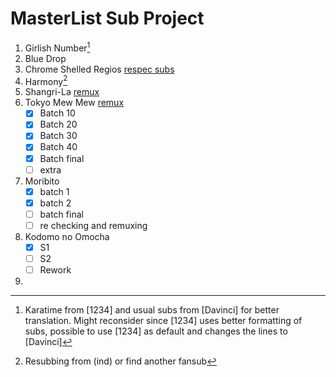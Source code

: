 # MasterList Sub Project

1. Girlish Number[^1]
2. Blue Drop
3. Chrome Shelled Regios [respec subs](https://www.nyaa.se/?page=view&tid=424417)
4. Harmony[^2]
5. Shangri-La [remux](https://www.nyaa.se/?page=view&tid=148598)
6. Tokyo Mew Mew [remux](https://www.nyaa.se/?page=view&tid=294652)
    - [x] Batch 10
    - [x] Batch 20
    - [x] Batch 30
    - [x] Batch 40
    - [x] Batch final
    - [ ] extra
7. Moribito
    - [x] batch 1
    - [x] batch 2
    - [ ] batch final
    - [ ] re checking and remuxing
8. Kodomo no Omocha
    - [x] S1
    - [ ] S2
    - [ ] Rework
9. 


[^1]: Karatime from [1234] and usual subs from [Davinci] for better translation. Might reconsider since [1234] uses better formatting of subs, possible to use [1234] as default and changes the lines to [Davinci]
[^2]: Resubbing from (ind) or find another fansub